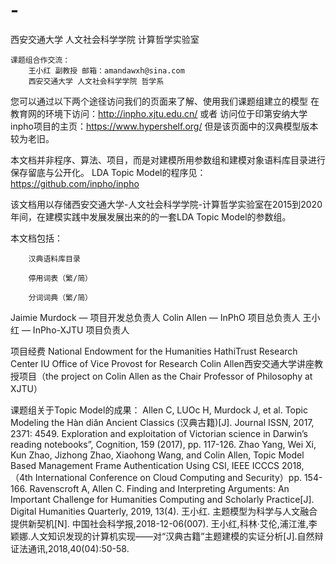# -
西安交通大学 人文社会科学学院 计算哲学实验室

    课题组合作交流：
        王小红 副教授 邮箱：amandawxh@sina.com
        西安交通大学 人文社会科学学院 哲学系  

您可以通过以下两个途径访问我们的页面来了解、使用我们课题组建立的模型
在教育网的环境下访问：http://inpho.xjtu.edu.cn/
或者
访问位于印第安纳大学inpho项目的主页：https://www.hypershelf.org/ 但是该页面中的汉典模型版本较为老旧。

本文档并非程序、算法、项目，而是对建模所用参数组和建模对象语料库目录进行保存留底与公开化。
LDA Topic Model的程序见：
https://github.com/inpho/inpho

该文档用以存储西安交通大学-人文社会科学学院-计算哲学实验室在2015到2020年间，在建模实践中发展发展出来的的一套LDA Topic Model的参数组。

  本文档包括：

        汉典语料库目录

        停用词表（繁/简）

        分词词典（繁/简）


Jaimie Murdock — 项目开发总负责人
Colin Allen — InPhO 项目总负责人
王小红 — InPho-XJTU 项目负责人


项目经费
National Endowment for the Humanities
HathiTrust Research Center
IU Office of Vice Provost for Research
Colin Allen西安交通大学讲座教授项目（the project on Colin Allen as the Chair Professor of Philosophy at XJTU）

课题组关于Topic Model的成果：
Allen C, LUOc H, Murdock J, et al. Topic Modeling the Hàn diăn Ancient Classics (汉典古籍)[J]. Journal ISSN, 2017, 2371: 4549.
Exploration and exploitation of Victorian science in Darwin’s reading notebooks”, Cognition, 159 (2017), pp. 117-126.
Zhao Yang, Wei Xi, Kun Zhao, Jizhong Zhao, Xiaohong Wang, and Colin Allen, Topic Model Based Management Frame Authentication Using CSI, IEEE ICCCS 2018, （4th International Conference on Cloud Computing and Security）pp. 154-166.
Ravenscroft A, Allen C. Finding and Interpreting Arguments: An Important Challenge for Humanities Computing and Scholarly Practice[J]. Digital Humanities Quarterly, 2019, 13(4).
王小红. 主题模型为科学与人文融合提供新契机[N]. 中国社会科学报,2018-12-06(007).
王小红,科林·艾伦,浦江淮,李颖娜.人文知识发现的计算机实现——对“汉典古籍”主题建模的实证分析[J].自然辩证法通讯,2018,40(04):50-58.
